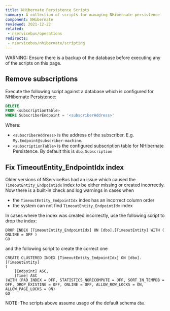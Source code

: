 ```yaml
---
title: NHibernate Persistence Scripts
summary: A collection of scripts for managing NHibernate persistence
component: NHibernate
reviewed: 2021-12-22
related:
 - nservicebus/operations
redirects:
 - nservicebus/nhibernate/scripting
---
```


WARNING: Ensure there is a backup of the database before executing any of the scripts on this page.


## Remove subscriptions

Execute the following script against a database which is configured for NHibernate Persistence:

```sql
DELETE
FROM <subscriptionTable>
WHERE SubscriberEndpoint = '<subscriberAddress>'
```

Where:

 * `<subscriberAddress>` is the address of the subscriber. E.g. `My.Endpoint@subscriber-machine`.
 * `<subscriptionTable>` is the configured subscription table for NHibernate Persistence. By default this is `dbo.Subscription`

## Fix TimeoutEntity_EndpointIdx index

Older versions of NServiceBus had an issue which caused the `TimeoutEntity_EndpointIdx` index to be either missing or created incorrectly. Now there is a built-in check and log warnings in cases when
 * the `TimeoutEntity_EndpointIdx` index has an incorrect column order
 * the system can not find `TimeoutEntity_EndpointIdx` index

In cases where the index was created incorrectly, use the following script to drop the index:

```
DROP INDEX [TimeoutEntity_EndpointIdx] ON [dbo].[TimeoutEntity] WITH ( ONLINE = OFF )
GO
```

and the following script to create the correct one

```
CREATE CLUSTERED INDEX [TimeoutEntity_EndpointIdx] ON [dbo].[TimeoutEntity]
(
	[Endpoint] ASC,
	[Time] ASC
)WITH (PAD_INDEX = OFF, STATISTICS_NORECOMPUTE = OFF, SORT_IN_TEMPDB = OFF, DROP_EXISTING = OFF, ONLINE = OFF, ALLOW_ROW_LOCKS = ON, ALLOW_PAGE_LOCKS = ON)
GO
```

NOTE: The scripts above assume usage of the default schema `dbo`.
